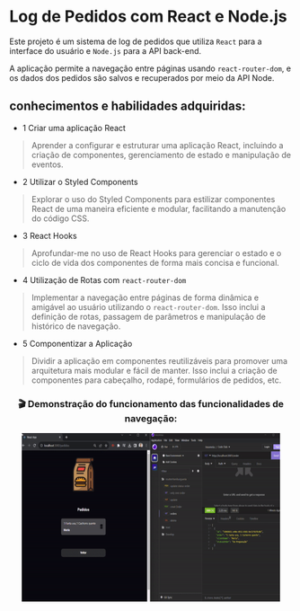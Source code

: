 # Log de Pedidos com React e Node.js

Este projeto é um sistema de log de pedidos que utiliza `React` para a interface do usuário e `Node.js` para a API back-end. 

A aplicação permite a navegação entre páginas usando `react-router-dom`, e os dados dos pedidos são salvos e recuperados por meio da API Node.


## conhecimentos e habilidades adquiridas:

- 1 Criar uma aplicação React

>Aprender a configurar e estruturar uma aplicação React, incluindo a criação de componentes, gerenciamento de estado e manipulação de eventos.

- 2 Utilizar o Styled Components

>Explorar o uso do Styled Components para estilizar componentes React de uma maneira eficiente e modular, facilitando a manutenção do código CSS.

- 3 React Hooks

>Aprofundar-me no uso de React Hooks para gerenciar o estado e o ciclo de vida dos componentes de forma mais concisa e funcional.

- 4 Utilização de Rotas com `react-router-dom`

>Implementar a navegação entre páginas de forma dinâmica e amigável ao usuário utilizando o `react-router-dom`. Isso inclui a definição de rotas, passagem de parâmetros e manipulação de histórico de navegação.

- 5 Componentizar a Aplicação

>Dividir a aplicação em componentes reutilizáveis para promover uma arquitetura mais modular e fácil de manter. Isso inclui a criação de componentes para cabeçalho, rodapé, formulários de pedidos, etc.


<h3 align=center>🎬 Demonstração do funcionamento das funcionalidades de navegação:</h3>
<p align="center">
  <img width="460" height="300" src="src/assets/apresentacao-gif.gif">  
</p>
